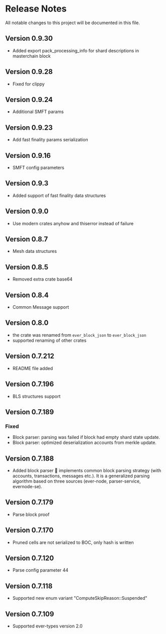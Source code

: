 # Release Notes

All notable changes to this project will be documented in this file.

## Version 0.9.30

- Added export pack_processing_info for shard descriptions in masterchain block

## Version 0.9.28

- Fixed for clippy

## Version 0.9.24

- Additional SMFT params

## Version 0.9.23

- Add fast finality params serialization

## Version 0.9.16

- SMFT config parameters

## Version 0.9.3

- Added support of fast finality data structures

## Version 0.9.0

- Use modern crates anyhow and thiserror instead of failure

## Version 0.8.7

- Mesh data structures

## Version 0.8.5

- Removed extra crate base64

## Version 0.8.4

- Common Message support

## Version 0.8.0

- the crate was renamed from `ever_block_json` to `ever_block_json`
- supported renaming of other crates

## Version 0.7.212

- README file added

## Version 0.7.196

- BLS structures support

## Version 0.7.189

### Fixed

- Block parser: parsing was failed if block had empty shard state update.
- Block parser: optimized deserialization accounts from merkle update.  

## Version 0.7.188

- Added block parser  implements common block parsing strategy (with accounts, transactions, messages etc.).
  It is a generalized parsing algorithm based on three sources (ever-node, parser-service, evernode-se). 

## Version 0.7.179

- Parse block proof

## Version 0.7.170

- Pruned cells are not serialized to BOC, only hash is written

## Version 0.7.120

- Parse config parameter 44

## Version 0.7.118

- Supported new enum variant "ComputeSkipReason::Suspended"

## Version 0.7.109

- Supported ever-types version 2.0